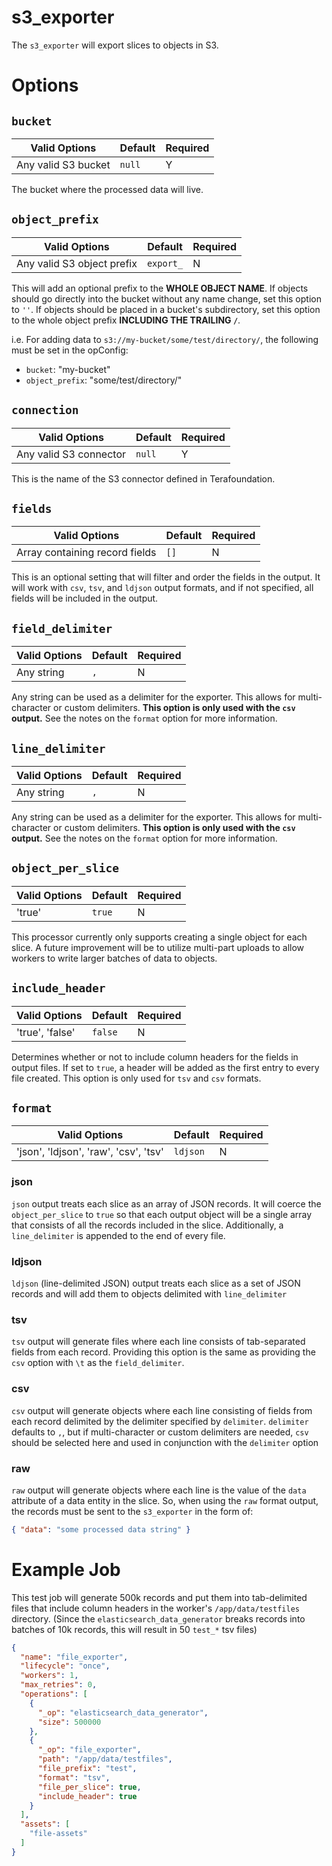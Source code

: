 # s3_exporter

The `s3_exporter` will export slices to objects in S3.

# Options

## `bucket`

| Valid Options | Default | Required |
| ----------- | ------- | -------- |
| Any valid S3 bucket | `null` | Y |  

The bucket where the processed data will live.

## `object_prefix`

| Valid Options | Default | Required |
| ----------- | ------- | -------- |
| Any valid S3 object prefix | `export_` | N |  

This will add an optional prefix to the **WHOLE OBJECT NAME**. If objects should go directly into the bucket without any name change, set this option to `''`. If objects should be placed in a bucket's subdirectory, set this option to the whole object prefix **INCLUDING THE TRAILING `/`**.

i.e. For adding data to `s3://my-bucket/some/test/directory/`, the following must be set in the opConfig:  
- `bucket`: "my-bucket"
- `object_prefix`: "some/test/directory/"

## `connection`

| Valid Options | Default | Required |
| ----------- | ------- | -------- |
| Any valid S3 connector | `null` | Y |  

This is the name of the S3 connector defined in Terafoundation.

## `fields`

| Valid Options | Default | Required |
| ----------- | ------- | -------- |
| Array containing record fields | `[]` | N |  

This is an optional setting that will filter and order the fields in the output. It will work with `csv`, `tsv`, and `ldjson` output formats, and if not specified, all fields will be included in the output.

## `field_delimiter`

| Valid Options | Default | Required |
| ----------- | ------- | -------- |
| Any string | `,` | N |  

Any string can be used as a delimiter for the exporter. This allows for multi-character or custom delimiters. **This option is only used with the `csv` output.** See the notes on the `format` option for more information.

## `line_delimiter`

| Valid Options | Default | Required |
| ----------- | ------- | -------- |
| Any string | `,` | N |  

Any string can be used as a delimiter for the exporter. This allows for multi-character or custom delimiters. **This option is only used with the `csv` output.** See the notes on the `format` option for more information.

## `object_per_slice`

| Valid Options | Default | Required |
| ----------- | ------- | -------- |
| 'true' | `true` | N |  

This processor currently only supports creating a single object for each slice. A future improvement will be to utilize multi-part uploads to allow workers to write larger batches of data to objects.

## `include_header`

| Valid Options | Default | Required |
| ----------- | ------- | -------- |
| 'true', 'false' | `false` | N |  

Determines whether or not to include column headers for the fields in output files. If set to `true`, a header will be added as the first entry to every file created. This option is only used for `tsv` and `csv` formats.

## `format`

| Valid Options | Default | Required |
| ----------- | ------- | -------- |
| 'json', 'ldjson', 'raw', 'csv', 'tsv' | `ldjson` | N |  

### json

`json` output treats each slice as an array of JSON records. It will coerce the `object_per_slice` to `true` so that each output object will be a single array that consists of all the records included in the slice. Additionally, a `line_delimiter` is appended to the end of every file.

### ldjson

`ldjson` (line-delimited JSON) output treats each slice as a set of  JSON records and will add them to objects delimited with `line_delimiter`

### tsv

`tsv` output will generate files where each line consists of tab-separated fields from each record. Providing this option is the same as providing the `csv` option with `\t` as the `field_delimiter`.

### csv

`csv` output will generate objects where each line consisting of fields from each record delimited by the delimiter specified by `delimiter`. `delimiter` defaults to `,`, but if multi-character or custom delimiters are needed, `csv` should be selected here and used in conjunction with the `delimiter` option

### raw

`raw` output will generate objects where each line is the value of the `data` attribute of a data entity in the slice. So, when using the `raw` format output, the records must be sent to the `s3_exporter` in the form of:  

```json
{ "data": "some processed data string" }
```

# Example Job  

This test job will generate 500k records and put them into tab-delimited files that include column headers in the worker's `/app/data/testfiles` directory. (Since the `elasticsearch_data_generator` breaks records into batches of 10k records, this will result in 50 `test_*` tsv files)

```json
{
  "name": "file_exporter",
  "lifecycle": "once",
  "workers": 1,
  "max_retries": 0,
  "operations": [
    {
      "_op": "elasticsearch_data_generator",
      "size": 500000
    },
    {
      "_op": "file_exporter",
      "path": "/app/data/testfiles",
      "file_prefix": "test",
      "format": "tsv",
      "file_per_slice": true,
      "include_header": true
    }
  ],
  "assets": [
    "file-assets"
  ]
}
```
